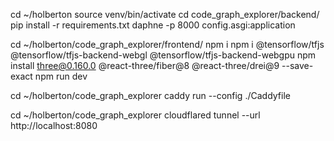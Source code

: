 cd ~/holberton
source venv/bin/activate
cd code_graph_explorer/backend/
pip install -r requirements.txt
daphne -p 8000 config.asgi:application


cd ~/holberton/code_graph_explorer/frontend/
npm i
npm i @tensorflow/tfjs @tensorflow/tfjs-backend-webgl @tensorflow/tfjs-backend-webgpu
npm install three@0.160.0 @react-three/fiber@8 @react-three/drei@9 --save-exact
npm run dev


cd ~/holberton/code_graph_explorer
caddy run --config ./Caddyfile


cd ~/holberton/code_graph_explorer
cloudflared tunnel --url http://localhost:8080


